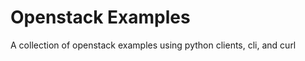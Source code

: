 Openstack Examples
==================

A collection of openstack examples using python clients, cli, and curl
